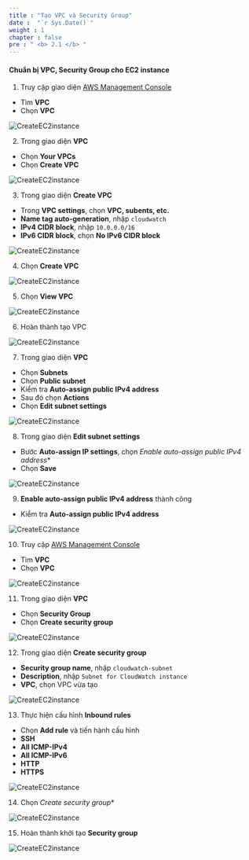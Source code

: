 ```yaml
---
title : "Tạo VPC và Security Group"
date :  "`r Sys.Date()`" 
weight : 1 
chapter : false
pre : " <b> 2.1 </b> "
---
```


#### Chuẩn bị VPC, Security Group cho EC2 instance

1. Truy cập giao diện [AWS Management Console](https://aws.amazon.com/console/)

- Tìm **VPC**
- Chọn **VPC**

![CreateEC2instance](/images/2-Prerequiste/2.1-Createec2instance/0001-createec2instance.png)

2. Trong giao diện **VPC**

- Chọn **Your VPCs**
- Chọn **Create VPC**

![CreateEC2instance](/images/2-Prerequiste/2.1-Createec2instance/0002-createec2instance.png)

3. Trong giao diện **Create VPC**

- Trong **VPC settings**, chọn **VPC, subents, etc.**
- **Name tag auto-generation**, nhập ```cloudwatch```
- **IPv4 CIDR block**, nhập ```10.0.0.0/16```
- **IPv6 CIDR block**, chọn **No IPv6 CIDR block**

![CreateEC2instance](/images/2-Prerequiste/2.1-Createec2instance/0003-createec2instance.png)

4. Chọn **Create VPC**

![CreateEC2instance](/images/2-Prerequiste/2.1-Createec2instance/0004-createec2instance.png)

5. Chọn **View VPC**

![CreateEC2instance](/images/2-Prerequiste/2.1-Createec2instance/0005-createec2instance.png)

6. Hoàn thành tạo VPC

![CreateEC2instance](/images/2-Prerequiste/2.1-Createec2instance/0006-createec2instance.png)

7. Trong giao diện **VPC**

- Chọn **Subnets**
- Chọn **Public subnet**
- Kiểm tra **Auto-assign public IPv4 address**
- Sau đó chọn **Actions**
- Chọn **Edit subnet settings**

![CreateEC2instance](/images/2-Prerequiste/2.1-Createec2instance/0007-createec2instance.png)

8. Trong giao diện **Edit subnet settings**

- Bước **Auto-assign IP settings**, chọn *Enable auto-assign public IPv4 address**
- Chọn **Save**

![CreateEC2instance](/images/2-Prerequiste/2.1-Createec2instance/0008-createec2instance.png)

9. **Enable auto-assign public IPv4 address** thành công

- Kiểm tra **Auto-assign public IPv4 address**

![CreateEC2instance](/images/2-Prerequiste/2.1-Createec2instance/0009-createec2instance.png)

10. Truy cập [AWS Management Console](https://aws.amazon.com/console/)

- Tìm **VPC**
- Chọn **VPC**

![CreateEC2instance](/images/2-Prerequiste/2.1-Createec2instance/0001-createec2instance.png)

11. Trong giao diện **VPC**

- Chọn **Security Group**
- Chọn **Create security group**

![CreateEC2instance](/images/2-Prerequiste/2.1-Createec2instance/00010-createec2instance.png)

12. Trong giao diện **Create security group**

- **Security group name**, nhập ```cloudwatch-subnet```
- **Description**, nhập ```Subnet for CloudWatch instance```
- **VPC**, chọn VPC vừa tạo

![CreateEC2instance](/images/2-Prerequiste/2.1-Createec2instance/00011-createec2instance.png)

13. Thực hiện cấu hình **Inbound rules**

- Chọn **Add rule** và tiến hành cấu hình
- **SSH**
- **All ICMP-IPv4**
- **All ICMP-IPv6**
- **HTTP**
- **HTTPS**

![CreateEC2instance](/images/2-Prerequiste/2.1-Createec2instance/00012-createec2instance.png)

14. Chọn *Create security group**

![CreateEC2instance](/images/2-Prerequiste/2.1-Createec2instance/00013-createec2instance.png)

15. Hoàn thành khởi tạo **Security group**

![CreateEC2instance](/images/2-Prerequiste/2.1-Createec2instance/00014-createec2instance.png)
